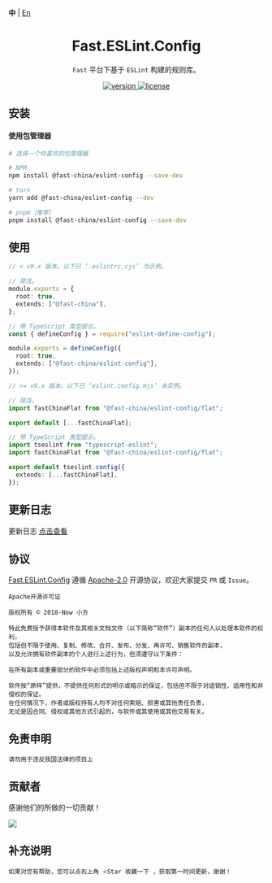 **中** | [En](https://github.com/China-xiaoFang/fast.eslint.config)

<h1 align="center">Fast.ESLint.Config</h1>

<p align="center">
  <code>Fast</code> 平台下基于 <code>ESLint</code> 构建的规则库。
</p>

<p align="center">
  <a href="https://www.npmjs.com/package/@fast-china/eslint-config">
    <img src="https://img.shields.io/npm/v/@fast-china/eslint-config?color=orange&label=" alt="version" />
  </a>
  <a href="https://gitee.com/China-xiaoFang/fast.eslint.config/blob/master/LICENSE">
    <img src="https://img.shields.io/npm/l/@fast-china/eslint-config" alt="license" />
  </a>
</p>

## 安装

#### 使用包管理器

```sh
# 选择一个你喜欢的包管理器

# NPM
npm install @fast-china/eslint-config --save-dev

# Yarn
yarn add @fast-china/eslint-config --dev

# pnpm（推荐）
pnpm install @fast-china/eslint-config --save-dev
```

## 使用

```typescript
// < v9.x 版本。以下已 ‘.eslintrc.cjs’ 为示例。

// 简洁。
module.exports = {
  root: true,
  extends: ["@fast-china"],
};

// 带 TypeScript 类型提示。
const { defineConfig } = require("eslint-define-config");

module.exports = defineConfig({
  root: true,
  extends: ["@fast-china/eslint-config"],
});

// >= v9.x 版本。以下已 ‘eslint.config.mjs’ 未实例。

// 简洁。
import fastChinaFlat from "@fast-china/eslint-config/flat";

export default [...fastChinaFlat];

// 带 TypeScript 类型提示。
import tseslint from "typescript-eslint";
import fastChinaFlat from "@fast-china/eslint-config/flat";

export default tseslint.config({
  extends: [...fastChinaFlat],
});
```

## 更新日志

更新日志 [点击查看](https://gitee.com/China-xiaoFang/fast.eslint.config/commits/master)

## 协议

[Fast.ESLint.Config](https://gitee.com/China-xiaoFang/fast.eslint.config) 遵循 [Apache-2.0](https://gitee.com/China-xiaoFang/fast.eslint.config/blob/master/LICENSE) 开源协议，欢迎大家提交 `PR` 或 `Issue`。

```
Apache开源许可证

版权所有 © 2018-Now 小方

特此免费授予获得本软件及其相关文档文件（以下简称“软件”）副本的任何人以处理本软件的权利，
包括但不限于使用、复制、修改、合并、发布、分发、再许可、销售软件的副本，
以及允许拥有软件副本的个人进行上述行为，但须遵守以下条件：

在所有副本或重要部分的软件中必须包括上述版权声明和本许可声明。

软件按“原样”提供，不提供任何形式的明示或暗示的保证，包括但不限于对适销性、适用性和非侵权的保证。
在任何情况下，作者或版权持有人均不对任何索赔、损害或其他责任负责，
无论是因合同、侵权或其他方式引起的，与软件或其使用或其他交易有关。
```

## 免责申明

```
请勿用于违反我国法律的项目上
```

## 贡献者

感谢他们的所做的一切贡献！

<a href="https://github.com/China-xiaoFang/Fast.ESLint.Config/graphs/contributors">
  <img src="https://contrib.rocks/image?repo=China-xiaoFang/Fast.ESLint.Config" />
</a>

## 补充说明

```
如果对您有帮助，您可以点右上角 ⭐Star 收藏一下 ，获取第一时间更新，谢谢！
```
